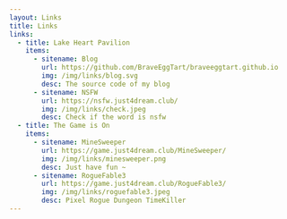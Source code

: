 ```yaml
---
layout: Links
title: Links
links:
  - title: Lake Heart Pavilion
    items:
      - sitename: Blog
        url: https://github.com/BraveEggTart/braveeggtart.github.io
        img: /img/links/blog.svg
        desc: The source code of my blog
      - sitename: NSFW
        url: https://nsfw.just4dream.club/
        img: /img/links/check.jpeg
        desc: Check if the word is nsfw
  - title: The Game is On
    items:
      - sitename: MineSweeper
        url: https://game.just4dream.club/MineSweeper/
        img: /img/links/minesweeper.png
        desc: Just have fun ~
      - sitename: RogueFable3
        url: https://game.just4dream.club/RogueFable3/
        img: /img/links/roguefable3.jpeg
        desc: Pixel Rogue Dungeon TimeKiller
---
```

